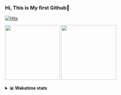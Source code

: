 ### Hi, This is My first Github👋
[![Hits](https://hits.seeyoufarm.com/api/count/incr/badge.svg?url=https%3A%2F%2Fgithub.com%2FJonghyun-Park1027&count_bg=%2379C83D&title_bg=%23555555&icon=&icon_color=%23E7E7E7&title=hits&edge_flat=false)](https://hits.seeyoufarm.com)
<br>

<!--[![Solved.ac Profile](http://mazassumnida.wtf/api/v2/generate_badge?boj=ppjjhh1027)](https://solved.ac/ppjjhh1027/)
-->
<p>
  <img height="180em" src="https://github-readme-stats-eight-rho-29.vercel.app/api?username=Jonghyun-Park1027&show_icons=true&include_all_commits=true&bg_color=30,e96443,904e95&title_color=fff&text_color=fff">
  <img height="180em" src="https://github-readme-stats-eight-rho-29.vercel.app/api/top-langs/?username=Jonghyun-Park1027&layout=compact&bg_color=30,e96443,904e95&title_color=fff&text_color=fff">


</p>
<details>
<summary><b>📊 Wakatime stats</b><br></summary>
<div>
<hr/>




<!--START_SECTION:waka-->
![Code Time](http://img.shields.io/badge/Code%20Time-495%20hrs%2014%20mins-blue)

![Profile Views](http://img.shields.io/badge/Profile%20Views-21-blue)

**🐱 My GitHub Data** 

> 📦 54.7 kB Used in GitHub's Storage 
 > 
> 🏆 176 Contributions in the Year 2023
 > 
> 🚫 Not Opted to Hire
 > 
> 📜 7 Public Repositories 
 > 
> 🔑 5 Private Repositories 
 > 
**I'm an Early 🐤** 

```text
🌞 Morning                31 commits          ████░░░░░░░░░░░░░░░░░░░░░   14.22 % 
🌆 Daytime                106 commits         ████████████░░░░░░░░░░░░░   48.62 % 
🌃 Evening                79 commits          █████████░░░░░░░░░░░░░░░░   36.24 % 
🌙 Night                  2 commits           ░░░░░░░░░░░░░░░░░░░░░░░░░   00.92 % 
```
📅 **I'm Most Productive on Tuesday** 

```text
Monday                   24 commits          ███░░░░░░░░░░░░░░░░░░░░░░   11.01 % 
Tuesday                  66 commits          ████████░░░░░░░░░░░░░░░░░   30.28 % 
Wednesday                14 commits          ██░░░░░░░░░░░░░░░░░░░░░░░   06.42 % 
Thursday                 31 commits          ████░░░░░░░░░░░░░░░░░░░░░   14.22 % 
Friday                   39 commits          ████░░░░░░░░░░░░░░░░░░░░░   17.89 % 
Saturday                 17 commits          ██░░░░░░░░░░░░░░░░░░░░░░░   07.80 % 
Sunday                   27 commits          ███░░░░░░░░░░░░░░░░░░░░░░   12.39 % 
```


📊 **This Week I Spent My Time On** 

```text
🕑︎ Time Zone: Asia/Seoul

💬 Programming Languages: 
Jupyter                  19 hrs 59 mins      ██████████████████░░░░░░░   73.19 % 
Python                   3 hrs 20 mins       ███░░░░░░░░░░░░░░░░░░░░░░   12.25 % 
Text                     1 hr 45 mins        ██░░░░░░░░░░░░░░░░░░░░░░░   06.42 % 
Markdown                 1 hr 10 mins        █░░░░░░░░░░░░░░░░░░░░░░░░   04.31 % 
CSV/TSV                  39 mins             █░░░░░░░░░░░░░░░░░░░░░░░░   02.43 % 

🔥 Editors: 
PyCharm                  22 hrs 3 mins       ████████████████████░░░░░   80.70 % 
VS Code                  5 hrs 16 mins       █████░░░░░░░░░░░░░░░░░░░░   19.30 % 

🐱‍💻 Projects: 
fastcampus_codingstudy   8 hrs 17 mins       ████████░░░░░░░░░░░░░░░░░   30.33 % 
dacon_전력사용량예측            5 hrs 45 mins       █████░░░░░░░░░░░░░░░░░░░░   21.09 % 
ai_철도경진대회                4 hrs 30 mins       ████░░░░░░░░░░░░░░░░░░░░░   16.48 % 
Codingtest               3 hrs 43 mins       ███░░░░░░░░░░░░░░░░░░░░░░   13.63 % 
데이크루                     57 mins             █░░░░░░░░░░░░░░░░░░░░░░░░   03.48 % 

💻 Operating System: 
Windows                  27 hrs 19 mins      █████████████████████████   100.00 % 
```

**I Mostly Code in Jupyter Notebook** 

```text
Jupyter Notebook         6 repos             █████████████████░░░░░░░░   66.67 % 
HTML                     2 repos             ██████░░░░░░░░░░░░░░░░░░░   22.22 % 
C++                      1 repo              ███░░░░░░░░░░░░░░░░░░░░░░   11.11 % 
```




 Last Updated on 10/08/2023 18:33:46 UTC
<!--END_SECTION:waka-->
</details>




